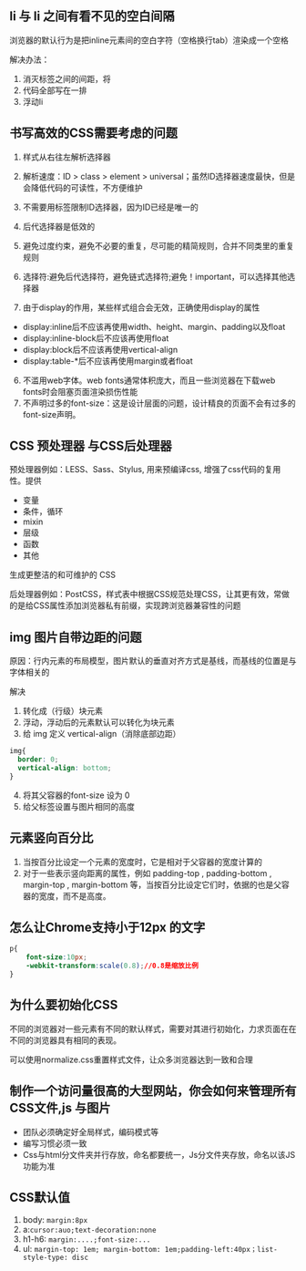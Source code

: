 



## li 与 li 之间有看不见的空白间隔
浏览器的默认行为是把inline元素间的空白字符（空格换行tab）渲染成一个空格

解决办法：
1. 消灭标签之间的间距，将<li>代码全部写在一排
2. 浮动li


## 书写高效的CSS需要考虑的问题
1. 样式从右往左解析选择器
2. 解析速度：ID > class > element > universal；虽然ID选择器速度最快，但是会降低代码的可读性，不方便维护
3. 不需要用标签限制ID选择器，因为ID已经是唯一的
4. 后代选择器是低效的


1. 避免过度约束，避免不必要的重复，尽可能的精简规则，合并不同类里的重复规则
2. 选择符:避免后代选择符，避免链式选择符;避免！important，可以选择其他选择器
3. 由于display的作用，某些样式组合会无效，正确使用display的属性
  * display:inline后不应该再使用width、height、margin、padding以及float
  * display:inline-block后不应该再使用float
  * display:block后不应该再使用vertical-align
  * display:table-*后不应该再使用margin或者float
6. 不滥用web字体。web fonts通常体积庞大，而且一些浏览器在下载web fonts时会阻塞页面渲染损伤性能
7. 不声明过多的font-size：这是设计层面的问题，设计精良的页面不会有过多的font-size声明。


## CSS 预处理器 与CSS后处理器
预处理器例如：LESS、Sass、Stylus, 用来预编译css, 增强了css代码的复用性。提供
* 变量
* 条件，循环
* mixin
* 层级
* 函数
* 其他

生成更整洁的和可维护的 CSS


后处理器例如：PostCSS，样式表中根据CSS规范处理CSS，让其更有效，常做的是给CSS属性添加浏览器私有前缀，实现跨浏览器兼容性的问题

## img 图片自带边距的问题
原因：行内元素的布局模型，图片默认的垂直对齐方式是基线，而基线的位置是与字体相关的

解决
1. 转化成（行级）块元素
2. 浮动，浮动后的元素默认可以转化为块元素
3. 给 img 定义 vertical-align（消除底部边距）
  ```css
  img{    
    border: 0;    
    vertical-align: bottom;
  }
  ```
4. 将其父容器的font-size 设为 0
5. 给父标签设置与图片相同的高度

## 元素竖向百分比
1. 当按百分比设定一个元素的宽度时，它是相对于父容器的宽度计算的
2. 对于一些表示竖向距离的属性，例如 padding-top , padding-bottom , margin-top , margin-bottom 等，当按百分比设定它们时，依据的也是父容器的宽度，而不是高度。

## 怎么让Chrome支持小于12px 的文字
```css
p{
    font-size:10px;
    -webkit-transform:scale(0.8);//0.8是缩放比例
} 
```


## 为什么要初始化CSS
不同的浏览器对一些元素有不同的默认样式，需要对其进行初始化，力求页面在在不同的浏览器具有相同的表现。

可以使用normalize.css重置样式文件，让众多浏览器达到一致和合理


## 制作一个访问量很高的大型网站，你会如何来管理所有CSS文件,js 与图片
  * 团队必须确定好全局样式，编码模式等
  * 编写习惯必须一致
  *  Css与html分文件夹并行存放，命名都要统一，Js分文件夹存放，命名以该JS功能为准



## CSS默认值
1. body: `margin:8px`
1. a:`cursor:auo;text-decoration:none`
2. h1-h6: `margin:....;font-size:...`
3. ul: `margin-top: 1em; margin-bottom: 1em;padding-left:40px；list-style-type: disc`